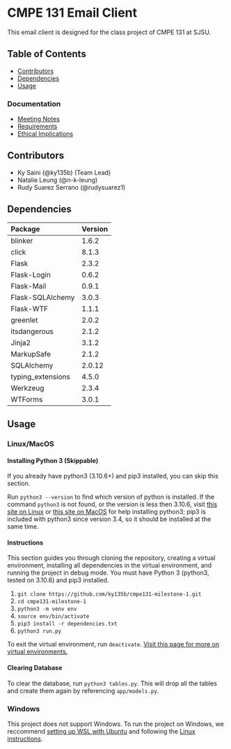 # CMPE 131 Email Client

This email client is designed for the class project of CMPE 131 at SJSU.

## Table of Contents
- [Contributors](#contributors)
- [Dependencies](#dependencies)
- [Usage](#usage)
### Documentation
- [Meeting Notes](meetings.md)
- [Requirements](requirements.md)
- [Ethical Implications](ethics.md)

## Contributors
- Ky Saini (@ky135b) (Team Lead)
- Natalie Leung (@n-k-leung)
- Rudy Suarez Serrano (@rudysuarez1)

## Dependencies
| Package           | Version|
|:------------------|:-------|
| blinker           | 1.6.2  |
| click             | 8.1.3  |
| Flask             | 2.3.2  |
| Flask-Login       | 0.6.2  |
| Flask-Mail        | 0.9.1  |
| Flask-SQLAlchemy  | 3.0.3  |
| Flask-WTF         | 1.1.1  |
| greenlet          | 2.0.2  |
| itsdangerous      | 2.1.2  |
| Jinja2            | 3.1.2  |
| MarkupSafe        | 2.1.2  |
| SQLAlchemy        | 2.0.12 |
| typing_extensions | 4.5.0  |
| Werkzeug          | 2.3.4  |
| WTForms           | 3.0.1  |

## Usage
### Linux/MacOS
#### Installing Python 3 (Skippable)
If you already have python3 (3.10.6+) and pip3 installed, you can skip this section. 

Run ``python3 --version`` to find which version of python is installed. If the command ``python3`` is not found, or the version is less then 3.10.6, visit [this site on Linux](https://wiki.python.org/moin/BeginnersGuide/Download#Linux) or [this site on MacOS](https://docs.python.org/3/using/mac.html) for help installing python3; pip3 is included with python3 since version 3.4, so it should be installed at the same time.

#### Instructions
This section guides you through cloning the repository, creating a virtual environment, installing all dependencies in the virtual environment, and running the project in debug mode. You must have Python 3 (python3, tested on 3.10.6) and pip3 installed.
1. ``git clone https://github.com/ky135b/cmpe131-milestone-1.git``
2. ``cd cmpe131-milestone-1``
3. ``python3 -m venv env``
4. ``source env/bin/activate``
5. ``pip3 install -r dependencies.txt``
6. ``python3 run.py``

To exit the virtual environment, run ``deactivate``. [Visit this page for more on virtual environments.](https://docs.python.org/3/library/venv.html#module-venv)
#### Clearing Database
To clear the database, run ``python3 tables.py``. This will drop all the tables and create them again by referencing ``app/models.py``.

### Windows
This project does not support Windows. To run the project on Windows, we reccommend [setting up WSL with Ubuntu](https://learn.microsoft.com/en-us/windows/wsl/install) and following the [Linux instructions](#linuxmacos).
